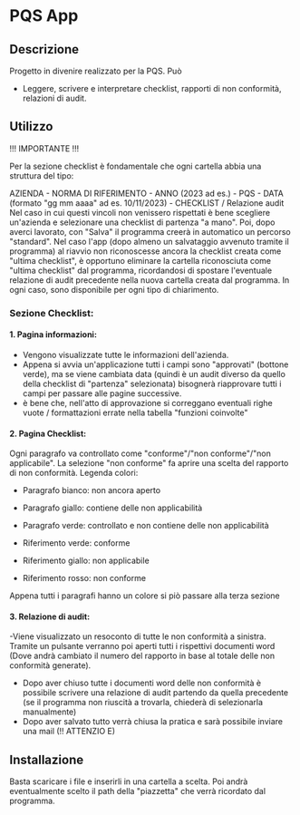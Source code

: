 # PQS App

## Descrizione
Progetto in divenire realizzato per la PQS. Può
- Leggere, scrivere e interpretare checklist, rapporti di non conformità, relazioni di audit.

## Utilizzo
!!! IMPORTANTE !!!

Per la sezione checklist è fondamentale che ogni cartella abbia una struttura del tipo:

AZIENDA - NORMA DI RIFERIMENTO - ANNO (2023 ad es.) - PQS - DATA (formato "gg mm aaaa" ad es. 10/11/2023) - CHECKLIST / Relazione audit
Nel caso in cui questi vincoli non venissero rispettati è bene scegliere un'azienda e selezionare una checklist di partenza "a mano". Poi, dopo averci lavorato, con "Salva" il programma creerà in automatico un percorso "standard". Nel caso l'app (dopo almeno un salvataggio avvenuto tramite il programma) al riavvio non riconoscesse ancora la checklist creata come "ultima checklist", è opportuno eliminare la cartella riconosciuta come "ultima checklist" dal programma, ricordandosi di spostare l'eventuale relazione di audit precedente nella nuova cartella creata dal programma. In ogni caso, sono disponibile per ogni tipo di chiarimento.

### Sezione Checklist:
#### 1. Pagina informazioni:
 - Vengono visualizzate tutte le informazioni dell'azienda.
- Appena si avvia un'applicazione tutti i campi sono "approvati" (bottone verde), ma se viene cambiata data (quindi è un audit diverso da quello della checklist di "partenza" selezionata) bisognerà riapprovare tutti i campi per passare alle pagine successive. 
 - è bene che, nell'atto di approvazione si correggano eventuali righe vuote / formattazioni errate nella tabella "funzioni coinvolte"

#### 2. Pagina Checklist:
Ogni paragrafo va controllato come "conforme"/"non conforme"/"non applicabile". La selezione "non conforme" fa aprire una scelta del rapporto di non conformità. Legenda colori:

- Paragrafo bianco: non ancora aperto
- Paragrafo giallo: contiene delle non applicabilità
- Paragrafo verde: controllato e non contiene delle non applicabilità

- Riferimento verde: conforme
- Riferimento giallo: non applicabile
- Riferimento rosso: non conforme

Appena tutti i paragrafi hanno un colore si piò passare alla terza sezione

#### 3. Relazione di audit:
-Viene visualizzato un resoconto di tutte le non conformità a sinistra. Tramite un pulsante verranno poi aperti tutti i rispettivi documenti word (Dove andrà cambiato il numero del rapporto in base al totale delle non conformità generate).
- Dopo aver chiuso tutte i documenti word delle non conformità è possibile scrivere una relazione di audit partendo da quella precedente (se il programma non riuscità a trovarla, chiederà di selezionarla manualmente)
- Dopo aver salvato tutto verrà chiusa la pratica e sarà possibile inviare una mail (!! ATTENZIO E)
 
## Installazione
Basta scaricare i file e inserirli in una cartella a scelta. Poi andrà eventualmente scelto il path della "piazzetta" che verrà ricordato dal programma.